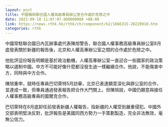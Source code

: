 ```yaml
---
layout: post
title: 中國稱與聯合國人權高級專員辦公室合作處於危險之中
date: 2022-09-10 11:07:07.000000000 +08:00
link: https://news.rthk.hk/rthk/ch/component/k2/1666315-20220910.htm
categories: rthk
---
```


中國常駐聯合國日內瓦辦事處代表陳旭警告，聯合國人權事務高級專員辦公室8月底發表關於新疆的報告後，北京和人權高專辦公室之間的合作處於危險之中。

他批評這份報告明顯是基於政治動機，人權高專辦公室一直迎合一些國家的政治策略以遏制中國。中方不可能好像什麼都沒發生過一樣繼續合作。他說，不能傷害中方，同時與中方合作。

陳旭重申，就時任專員巴切萊特5月訪華，北京已表達願意深化與辧公室的合作，並達成一致，但專員通過發表報告把合作大門關上。但陳旭說，中國仍願意與接任人權事務高級專員的圖爾克合作。

巴切萊特在8月底卸任前發表新疆人權報告，指新疆的人權受到嚴重侵犯。中國外交部表明堅決反對，批評報告是美國同西方勢力一手策劃製造，完全非法無效，毫無公信力。
